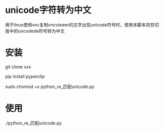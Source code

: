 # unicode字符转为中文

用于linux使用vnc复制vncviewer的文字出现unicode符号时，使用本脚本将剪切版中的uncodede符号转为中文

# 安装

git clone xxx

pip install  pyperclip

sudo chomod +x python_re_匹配unicode.py

# 使用

./python_re_匹配unicode.py